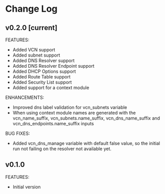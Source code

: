 # Change Log

## v0.2.0 [current]
FEATURES:
- Added VCN support
- Added subnet support
- Added DNS Resolver support
- Added DNS Resolver Endpoint support
- Added DHCP Options support
- Added Route Table support
- Added Security List support
- Added support for a context module

ENHANCEMENTS:
- Improved dns label validation for vcn_subnets variable
- When using context module names are generated with the vcn_name_suffix, vcn_subnets.name_suffix, vcn_dns_name_suffix and vcn_dns_endpoints.name_suffix inputs

BUG FIXES:
- Added vcn_dns_manage variable with default false value, so the initial run not failing on the resolver not available yet.

## v0.1.0
FEATURES:
- Initial version